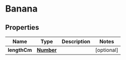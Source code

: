 

# Banana

## Properties

Name | Type | Description | Notes
------------ | ------------- | ------------- | -------------
**lengthCm** | [**Number**](Number.md) |  |  [optional]




